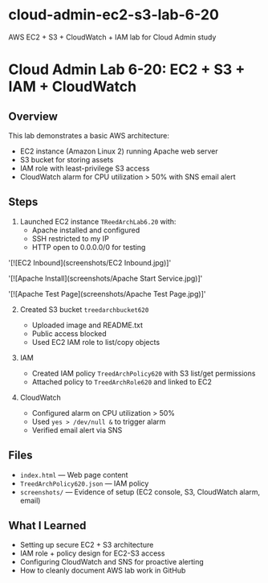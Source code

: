 # cloud-admin-ec2-s3-lab-6-20
AWS EC2 + S3 + CloudWatch + IAM lab for Cloud Admin study

# Cloud Admin Lab 6-20: EC2 + S3 + IAM + CloudWatch

## Overview
This lab demonstrates a basic AWS architecture:
- EC2 instance (Amazon Linux 2) running Apache web server
- S3 bucket for storing assets
- IAM role with least-privilege S3 access
- CloudWatch alarm for CPU utilization > 50% with SNS email alert

## Steps
1. Launched EC2 instance `TReedArchLab6.20` with:
   - Apache installed and configured
   - SSH restricted to my IP
   - HTTP open to 0.0.0.0/0 for testing

'[![EC2 Inbound](screenshots/EC2 Inbound.jpg)]'

'[![Apache Install](screenshots/Apache Start Service.jpg)]'

'[![Apache Test Page](screenshots/Apache Test Page.jpg)]'

2. Created S3 bucket `treedarchbucket620`
   - Uploaded image and README.txt
   - Public access blocked
   - Used EC2 IAM role to list/copy objects

3. IAM
   - Created IAM policy `TreedArchPolicy620` with S3 list/get permissions
   - Attached policy to `TreedArchRole620` and linked to EC2

4. CloudWatch
   - Configured alarm on CPU utilization > 50%
   - Used `yes > /dev/null &` to trigger alarm
   - Verified email alert via SNS

## Files
- `index.html` — Web page content
- `TreedArchPolicy620.json` — IAM policy
- `screenshots/` — Evidence of setup (EC2 console, S3, CloudWatch alarm, email)

## What I Learned
- Setting up secure EC2 + S3 architecture
- IAM role + policy design for EC2-S3 access
- Configuring CloudWatch and SNS for proactive alerting
- How to cleanly document AWS lab work in GitHub

